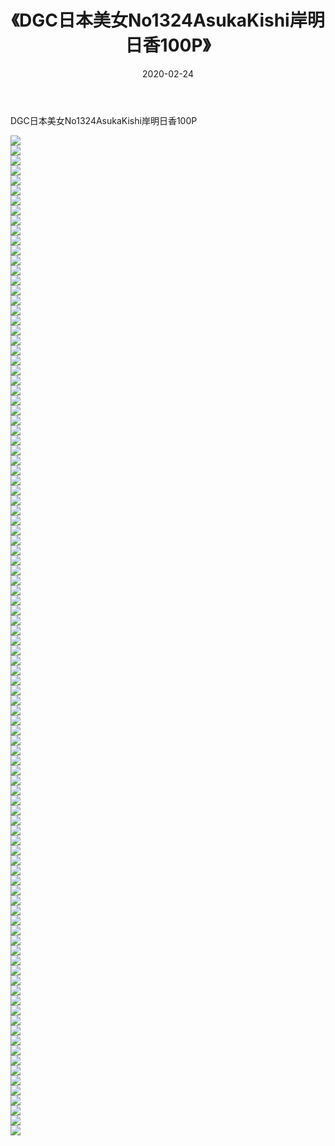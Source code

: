 ﻿---
layout: post
title:  《DGC日本美女No1324AsukaKishi岸明日香100P》
date:   2020-02-24
img: http://pic.660000.xyz/1:/性感/2020/DGC日本美女No1324AsukaKishi岸明日香100P/000.jpg
categories: [美女, 清纯, 唯美]
---

DGC日本美女No1324AsukaKishi岸明日香100P

  ![](http://pic.660000.xyz/1:/性感/2020/DGC日本美女No1324AsukaKishi岸明日香100P/001.jpg) <br> ![](http://pic.660000.xyz/1:/性感/2020/DGC日本美女No1324AsukaKishi岸明日香100P/002.jpg) <br> ![](http://pic.660000.xyz/1:/性感/2020/DGC日本美女No1324AsukaKishi岸明日香100P/003.jpg) <br> ![](http://pic.660000.xyz/1:/性感/2020/DGC日本美女No1324AsukaKishi岸明日香100P/004.jpg) <br> ![](http://pic.660000.xyz/1:/性感/2020/DGC日本美女No1324AsukaKishi岸明日香100P/005.jpg) <br> ![](http://pic.660000.xyz/1:/性感/2020/DGC日本美女No1324AsukaKishi岸明日香100P/006.jpg) <br> ![](http://pic.660000.xyz/1:/性感/2020/DGC日本美女No1324AsukaKishi岸明日香100P/007.jpg) <br> ![](http://pic.660000.xyz/1:/性感/2020/DGC日本美女No1324AsukaKishi岸明日香100P/008.jpg) <br> ![](http://pic.660000.xyz/1:/性感/2020/DGC日本美女No1324AsukaKishi岸明日香100P/009.jpg) <br> ![](http://pic.660000.xyz/1:/性感/2020/DGC日本美女No1324AsukaKishi岸明日香100P/010.jpg) <br> ![](http://pic.660000.xyz/1:/性感/2020/DGC日本美女No1324AsukaKishi岸明日香100P/011.jpg) <br> ![](http://pic.660000.xyz/1:/性感/2020/DGC日本美女No1324AsukaKishi岸明日香100P/012.jpg) <br> ![](http://pic.660000.xyz/1:/性感/2020/DGC日本美女No1324AsukaKishi岸明日香100P/013.jpg) <br> ![](http://pic.660000.xyz/1:/性感/2020/DGC日本美女No1324AsukaKishi岸明日香100P/014.jpg) <br> ![](http://pic.660000.xyz/1:/性感/2020/DGC日本美女No1324AsukaKishi岸明日香100P/015.jpg) <br> ![](http://pic.660000.xyz/1:/性感/2020/DGC日本美女No1324AsukaKishi岸明日香100P/016.jpg) <br> ![](http://pic.660000.xyz/1:/性感/2020/DGC日本美女No1324AsukaKishi岸明日香100P/017.jpg) <br> ![](http://pic.660000.xyz/1:/性感/2020/DGC日本美女No1324AsukaKishi岸明日香100P/018.jpg) <br> ![](http://pic.660000.xyz/1:/性感/2020/DGC日本美女No1324AsukaKishi岸明日香100P/019.jpg) <br> ![](http://pic.660000.xyz/1:/性感/2020/DGC日本美女No1324AsukaKishi岸明日香100P/020.jpg) <br> ![](http://pic.660000.xyz/1:/性感/2020/DGC日本美女No1324AsukaKishi岸明日香100P/021.jpg) <br> ![](http://pic.660000.xyz/1:/性感/2020/DGC日本美女No1324AsukaKishi岸明日香100P/022.jpg) <br> ![](http://pic.660000.xyz/1:/性感/2020/DGC日本美女No1324AsukaKishi岸明日香100P/023.jpg) <br> ![](http://pic.660000.xyz/1:/性感/2020/DGC日本美女No1324AsukaKishi岸明日香100P/024.jpg) <br> ![](http://pic.660000.xyz/1:/性感/2020/DGC日本美女No1324AsukaKishi岸明日香100P/025.jpg) <br> ![](http://pic.660000.xyz/1:/性感/2020/DGC日本美女No1324AsukaKishi岸明日香100P/026.jpg) <br> ![](http://pic.660000.xyz/1:/性感/2020/DGC日本美女No1324AsukaKishi岸明日香100P/027.jpg) <br> ![](http://pic.660000.xyz/1:/性感/2020/DGC日本美女No1324AsukaKishi岸明日香100P/028.jpg) <br> ![](http://pic.660000.xyz/1:/性感/2020/DGC日本美女No1324AsukaKishi岸明日香100P/029.jpg) <br> ![](http://pic.660000.xyz/1:/性感/2020/DGC日本美女No1324AsukaKishi岸明日香100P/030.jpg) <br> ![](http://pic.660000.xyz/1:/性感/2020/DGC日本美女No1324AsukaKishi岸明日香100P/031.jpg) <br> ![](http://pic.660000.xyz/1:/性感/2020/DGC日本美女No1324AsukaKishi岸明日香100P/032.jpg) <br> ![](http://pic.660000.xyz/1:/性感/2020/DGC日本美女No1324AsukaKishi岸明日香100P/033.jpg) <br> ![](http://pic.660000.xyz/1:/性感/2020/DGC日本美女No1324AsukaKishi岸明日香100P/034.jpg) <br> ![](http://pic.660000.xyz/1:/性感/2020/DGC日本美女No1324AsukaKishi岸明日香100P/035.jpg) <br> ![](http://pic.660000.xyz/1:/性感/2020/DGC日本美女No1324AsukaKishi岸明日香100P/036.jpg) <br> ![](http://pic.660000.xyz/1:/性感/2020/DGC日本美女No1324AsukaKishi岸明日香100P/037.jpg) <br> ![](http://pic.660000.xyz/1:/性感/2020/DGC日本美女No1324AsukaKishi岸明日香100P/038.jpg) <br> ![](http://pic.660000.xyz/1:/性感/2020/DGC日本美女No1324AsukaKishi岸明日香100P/039.jpg) <br> ![](http://pic.660000.xyz/1:/性感/2020/DGC日本美女No1324AsukaKishi岸明日香100P/040.jpg) <br> ![](http://pic.660000.xyz/1:/性感/2020/DGC日本美女No1324AsukaKishi岸明日香100P/041.jpg) <br> ![](http://pic.660000.xyz/1:/性感/2020/DGC日本美女No1324AsukaKishi岸明日香100P/042.jpg) <br> ![](http://pic.660000.xyz/1:/性感/2020/DGC日本美女No1324AsukaKishi岸明日香100P/043.jpg) <br> ![](http://pic.660000.xyz/1:/性感/2020/DGC日本美女No1324AsukaKishi岸明日香100P/044.jpg) <br> ![](http://pic.660000.xyz/1:/性感/2020/DGC日本美女No1324AsukaKishi岸明日香100P/045.jpg) <br> ![](http://pic.660000.xyz/1:/性感/2020/DGC日本美女No1324AsukaKishi岸明日香100P/046.jpg) <br> ![](http://pic.660000.xyz/1:/性感/2020/DGC日本美女No1324AsukaKishi岸明日香100P/047.jpg) <br> ![](http://pic.660000.xyz/1:/性感/2020/DGC日本美女No1324AsukaKishi岸明日香100P/048.jpg) <br> ![](http://pic.660000.xyz/1:/性感/2020/DGC日本美女No1324AsukaKishi岸明日香100P/049.jpg) <br> ![](http://pic.660000.xyz/1:/性感/2020/DGC日本美女No1324AsukaKishi岸明日香100P/050.jpg) <br> ![](http://pic.660000.xyz/1:/性感/2020/DGC日本美女No1324AsukaKishi岸明日香100P/051.jpg) <br> ![](http://pic.660000.xyz/1:/性感/2020/DGC日本美女No1324AsukaKishi岸明日香100P/052.jpg) <br> ![](http://pic.660000.xyz/1:/性感/2020/DGC日本美女No1324AsukaKishi岸明日香100P/053.jpg) <br> ![](http://pic.660000.xyz/1:/性感/2020/DGC日本美女No1324AsukaKishi岸明日香100P/054.jpg) <br> ![](http://pic.660000.xyz/1:/性感/2020/DGC日本美女No1324AsukaKishi岸明日香100P/055.jpg) <br> ![](http://pic.660000.xyz/1:/性感/2020/DGC日本美女No1324AsukaKishi岸明日香100P/056.jpg) <br> ![](http://pic.660000.xyz/1:/性感/2020/DGC日本美女No1324AsukaKishi岸明日香100P/057.jpg) <br> ![](http://pic.660000.xyz/1:/性感/2020/DGC日本美女No1324AsukaKishi岸明日香100P/058.jpg) <br> ![](http://pic.660000.xyz/1:/性感/2020/DGC日本美女No1324AsukaKishi岸明日香100P/059.jpg) <br> ![](http://pic.660000.xyz/1:/性感/2020/DGC日本美女No1324AsukaKishi岸明日香100P/060.jpg) <br> ![](http://pic.660000.xyz/1:/性感/2020/DGC日本美女No1324AsukaKishi岸明日香100P/061.jpg) <br> ![](http://pic.660000.xyz/1:/性感/2020/DGC日本美女No1324AsukaKishi岸明日香100P/062.jpg) <br> ![](http://pic.660000.xyz/1:/性感/2020/DGC日本美女No1324AsukaKishi岸明日香100P/063.jpg) <br> ![](http://pic.660000.xyz/1:/性感/2020/DGC日本美女No1324AsukaKishi岸明日香100P/064.jpg) <br> ![](http://pic.660000.xyz/1:/性感/2020/DGC日本美女No1324AsukaKishi岸明日香100P/065.jpg) <br> ![](http://pic.660000.xyz/1:/性感/2020/DGC日本美女No1324AsukaKishi岸明日香100P/066.jpg) <br> ![](http://pic.660000.xyz/1:/性感/2020/DGC日本美女No1324AsukaKishi岸明日香100P/067.jpg) <br> ![](http://pic.660000.xyz/1:/性感/2020/DGC日本美女No1324AsukaKishi岸明日香100P/068.jpg) <br> ![](http://pic.660000.xyz/1:/性感/2020/DGC日本美女No1324AsukaKishi岸明日香100P/069.jpg) <br> ![](http://pic.660000.xyz/1:/性感/2020/DGC日本美女No1324AsukaKishi岸明日香100P/070.jpg) <br> ![](http://pic.660000.xyz/1:/性感/2020/DGC日本美女No1324AsukaKishi岸明日香100P/071.jpg) <br> ![](http://pic.660000.xyz/1:/性感/2020/DGC日本美女No1324AsukaKishi岸明日香100P/072.jpg) <br> ![](http://pic.660000.xyz/1:/性感/2020/DGC日本美女No1324AsukaKishi岸明日香100P/073.jpg) <br> ![](http://pic.660000.xyz/1:/性感/2020/DGC日本美女No1324AsukaKishi岸明日香100P/074.jpg) <br> ![](http://pic.660000.xyz/1:/性感/2020/DGC日本美女No1324AsukaKishi岸明日香100P/075.jpg) <br> ![](http://pic.660000.xyz/1:/性感/2020/DGC日本美女No1324AsukaKishi岸明日香100P/076.jpg) <br> ![](http://pic.660000.xyz/1:/性感/2020/DGC日本美女No1324AsukaKishi岸明日香100P/077.jpg) <br> ![](http://pic.660000.xyz/1:/性感/2020/DGC日本美女No1324AsukaKishi岸明日香100P/078.jpg) <br> ![](http://pic.660000.xyz/1:/性感/2020/DGC日本美女No1324AsukaKishi岸明日香100P/079.jpg) <br> ![](http://pic.660000.xyz/1:/性感/2020/DGC日本美女No1324AsukaKishi岸明日香100P/080.jpg) <br> ![](http://pic.660000.xyz/1:/性感/2020/DGC日本美女No1324AsukaKishi岸明日香100P/081.jpg) <br> ![](http://pic.660000.xyz/1:/性感/2020/DGC日本美女No1324AsukaKishi岸明日香100P/082.jpg) <br> ![](http://pic.660000.xyz/1:/性感/2020/DGC日本美女No1324AsukaKishi岸明日香100P/083.jpg) <br> ![](http://pic.660000.xyz/1:/性感/2020/DGC日本美女No1324AsukaKishi岸明日香100P/084.jpg) <br> ![](http://pic.660000.xyz/1:/性感/2020/DGC日本美女No1324AsukaKishi岸明日香100P/085.jpg) <br> ![](http://pic.660000.xyz/1:/性感/2020/DGC日本美女No1324AsukaKishi岸明日香100P/086.jpg) <br> ![](http://pic.660000.xyz/1:/性感/2020/DGC日本美女No1324AsukaKishi岸明日香100P/087.jpg) <br> ![](http://pic.660000.xyz/1:/性感/2020/DGC日本美女No1324AsukaKishi岸明日香100P/088.jpg) <br> ![](http://pic.660000.xyz/1:/性感/2020/DGC日本美女No1324AsukaKishi岸明日香100P/089.jpg) <br> ![](http://pic.660000.xyz/1:/性感/2020/DGC日本美女No1324AsukaKishi岸明日香100P/090.jpg) <br> ![](http://pic.660000.xyz/1:/性感/2020/DGC日本美女No1324AsukaKishi岸明日香100P/091.jpg) <br> ![](http://pic.660000.xyz/1:/性感/2020/DGC日本美女No1324AsukaKishi岸明日香100P/092.jpg) <br> ![](http://pic.660000.xyz/1:/性感/2020/DGC日本美女No1324AsukaKishi岸明日香100P/093.jpg) <br> ![](http://pic.660000.xyz/1:/性感/2020/DGC日本美女No1324AsukaKishi岸明日香100P/094.jpg) <br> ![](http://pic.660000.xyz/1:/性感/2020/DGC日本美女No1324AsukaKishi岸明日香100P/095.jpg) <br> ![](http://pic.660000.xyz/1:/性感/2020/DGC日本美女No1324AsukaKishi岸明日香100P/096.jpg) <br> ![](http://pic.660000.xyz/1:/性感/2020/DGC日本美女No1324AsukaKishi岸明日香100P/097.jpg) <br> ![](http://pic.660000.xyz/1:/性感/2020/DGC日本美女No1324AsukaKishi岸明日香100P/098.jpg) <br> ![](http://pic.660000.xyz/1:/性感/2020/DGC日本美女No1324AsukaKishi岸明日香100P/099.jpg) <br> ![](http://pic.660000.xyz/1:/性感/2020/DGC日本美女No1324AsukaKishi岸明日香100P/100.jpg) <br>